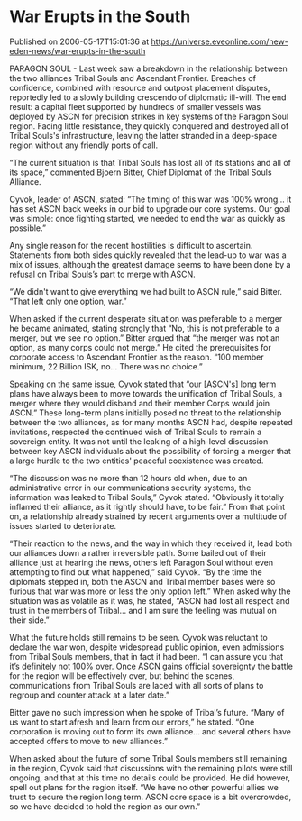# War Erupts in the South
Published on 2006-05-17T15:01:36 at https://universe.eveonline.com/new-eden-news/war-erupts-in-the-south

PARAGON SOUL - Last week saw a breakdown in the relationship between the two alliances Tribal Souls and Ascendant Frontier. Breaches of confidence, combined with resource and outpost placement disputes, reportedly led to a slowly building crescendo of diplomatic ill-will. The end result: a capital fleet supported by hundreds of smaller vessels was deployed by ASCN for precision strikes in key systems of the Paragon Soul region. Facing little resistance, they quickly conquered and destroyed all of Tribal Souls's infrastructure, leaving the latter stranded in a deep-space region without any friendly ports of call. 

“The current situation is that Tribal Souls has lost all of its stations and all of its space,” commented Bjoern Bitter, Chief Diplomat of the Tribal Souls Alliance. 

Cyvok, leader of ASCN, stated: “The timing of this war was 100% wrong... it has set ASCN back weeks in our bid to upgrade our core systems. Our goal was simple: once fighting started, we needed to end the war as quickly as possible.” 

Any single reason for the recent hostilities is difficult to ascertain. Statements from both sides quickly revealed that the lead-up to war was a mix of issues, although the greatest damage seems to have been done by a refusal on Tribal Souls’s part to merge with ASCN. 

“We didn't want to give everything we had built to ASCN rule,” said Bitter. “That left only one option, war.” 

When asked if the current desperate situation was preferable to a merger he became animated, stating strongly that “No, this is not preferable to a merger, but we see no option.” Bitter argued that “the merger was not an option, as many corps could not merge.” He cited the prerequisites for corporate access to Ascendant Frontier as the reason. “100 member minimum, 22 Billion ISK, no... There was no choice.” 

Speaking on the same issue, Cyvok stated that “our [ASCN's] long term plans have always been to move towards the unification of Tribal Souls, a merger where they would disband and their member Corps would join ASCN.” These long-term plans initially posed no threat to the relationship between the two alliances, as for many months ASCN had, despite repeated invitations, respected the continued wish of Tribal Souls to remain a sovereign entity. It was not until the leaking of a high-level discussion between key ASCN individuals about the possibility of forcing a merger that a large hurdle to the two entities' peaceful coexistence was created. 

“The discussion was no more than 12 hours old when, due to an administrative error in our communications security systems, the information was leaked to Tribal Souls,” Cyvok stated. “Obviously it totally inflamed their alliance, as it rightly should have, to be fair.” From that point on, a relationship already strained by recent arguments over a multitude of issues started to deteriorate. 

“Their reaction to the news, and the way in which they received it, lead both our alliances down a rather irreversible path. Some bailed out of their alliance just at hearing the news, others left Paragon Soul without even attempting to find out what happened,” said Cyvok. “By the time the diplomats stepped in, both the ASCN and Tribal member bases were so furious that war was more or less the only option left.” When asked why the situation was as volatile as it was, he stated, “ASCN had lost all respect and trust in the members of Tribal... and I am sure the feeling was mutual on their side.” 

What the future holds still remains to be seen. Cyvok was reluctant to declare the war won, despite widespread public opinion, even admissions from Tribal Souls members, that in fact it had been. “I can assure you that it’s definitely not 100% over. Once ASCN gains official sovereignty the battle for the region will be effectively over, but behind the scenes, communications from Tribal Souls are laced with all sorts of plans to regroup and counter attack at a later date.” 

Bitter gave no such impression when he spoke of Tribal’s future. “Many of us want to start afresh and learn from our errors,” he stated. “One corporation is moving out to form its own alliance... and several others have accepted offers to move to new alliances.” 

When asked about the future of some Tribal Souls members still remaining in the region, Cyvok said that discussions with the remaining pilots were still ongoing, and that at this time no details could be provided. He did however, spell out plans for the region itself. “We have no other powerful allies we trust to secure the region long term. ASCN core space is a bit overcrowded, so we have decided to hold the region as our own.”
